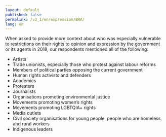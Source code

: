 ```yaml
---
layout: default
published: false
permalink: /v3_1/en/expression/BRA/
lang: en
---
```


When asked to provide more context about who was especially vulnerable to restrictions on their rights to opinion and expression by the government or its agents in 2018, our respondents mentioned all of the following:
-	Artists
-	Trade unionists, especially those who protest against labour reforms
-	Members of political parties opposing the current government
-	Human rights activists and defenders
-	Academics
-	Protesters
-	Journalists
-	Organisations promoting environmental justice
-	Movements promoting women’s rights
-	Movements promoting LGBTQIA+ rights
-	Media outlets
-	Civil society organisations for young people, people who are homeless and rural workers
-	Indigenous leaders

